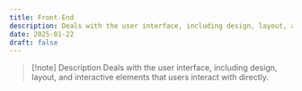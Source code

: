 ```yaml
---
title: Front-End
description: Deals with the user interface, including design, layout, and interactive elements that users interact with directly.
date: 2025-01-22
draft: false
---
```


> [!note] Description
> Deals with the user interface, including design, layout, and interactive elements that users interact with directly.